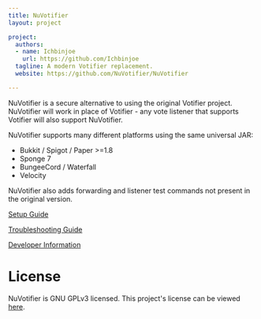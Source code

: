 ```yaml
---
title: NuVotifier
layout: project

project:
  authors:
  - name: Ichbinjoe
    url: https://github.com/Ichbinjoe
  tagline: A modern Votifier replacement.
  website: https://github.com/NuVotifier/NuVotifier

---
```


NuVotifier is a secure alternative to using the original Votifier project.
NuVotifier will work in place of Votifier - any vote listener that supports
Votifier will also support NuVotifier.

NuVotifier supports many different platforms using the same universal JAR:

+ Bukkit / Spigot / Paper >=1.8
+ Sponge 7
+ BungeeCord / Waterfall
+ Velocity

NuVotifier also adds forwarding and listener test commands not present in the
original version.

[Setup Guide](https://github.com/NuVotifier/NuVotifier/wiki/Setup-Guide)

[Troubleshooting Guide](https://github.com/NuVotifier/NuVotifier/wiki/Troubleshooting-Guide)

[Developer Information](https://github.com/NuVotifier/NuVotifier/wiki/Developer-Documentation)

# License

NuVotifier is GNU GPLv3 licensed. This project's license can be viewed [here](https://github.com/NuVotifier/NuVotifier/blob/master/LICENSE).
